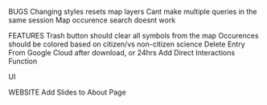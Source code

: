 BUGS
Changing styles resets map layers
Cant make multiple queries in the same session
Map occurence search doesnt work

FEATURES
Trash button should clear all symbols from the map
Occurences should be colored based on citizen/vs non-citizen science
Delete Entry From Google Cloud after download, or 24hrs
Add Direct Interactions Function

UI

WEBSITE
Add Slides to About Page
